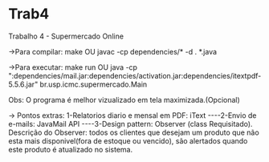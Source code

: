 # Trab4
Trabalho 4 - Supermercado Online

→Para compilar:
  make
  OU
  javac -cp dependencies/\* -d . *.java

→Para executar:
   make run
   OU
   java -cp ":dependencies/mail.jar:dependencies/activation.jar:dependencies/itextpdf-5.5.6.jar" br.usp.icmc.supermercado.Main

Obs: O programa é melhor vizualizado em tela maximizada.(Opcional)

→ Pontos extras:
  1-Relatorios diario e mensal em PDF: iText
  ----2-Envio de e-mails: JavaMail API
  ----3-Design pattern: Observer (class Requisitado). 
	Descrição do Observer: todos os clientes que desejam um produto que não esta mais disponivel(fora de estoque ou vencido), são alertados quando este produto é atualizado no sistema.
